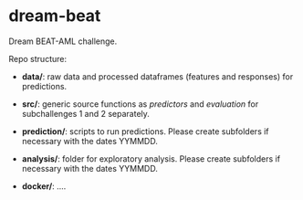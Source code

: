 # dream-beat

Dream BEAT-AML challenge.

Repo structure:


- **data/**: raw data and processed dataframes (features and responses) for predictions.


- **src/**: generic source functions as *predictors* and *evaluation* for subchallenges 1 and 2 separately.


- **prediction/**: scripts to run predictions. Please create subfolders if necessary with the dates YYMMDD.


- **analysis/**: folder for exploratory analysis. Please create subfolders if necessary with the dates YYMMDD.


- **docker/**: ....
